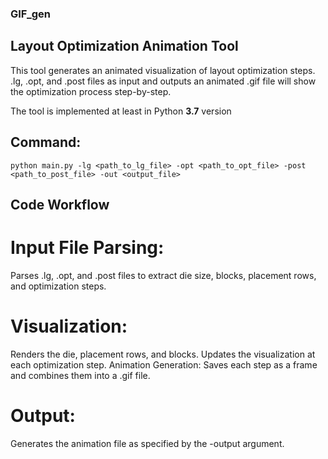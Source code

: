 ### GIF_gen
## Layout Optimization Animation Tool
This tool generates an animated visualization of layout optimization steps.
.lg, .opt, and .post files as input and outputs an animated .gif file will show the optimization process step-by-step.

The tool is implemented at least in Python **3.7** version 

## Command:
`python main.py -lg <path_to_lg_file> -opt <path_to_opt_file> -post <path_to_post_file> -out <output_file>`


## Code Workflow
# Input File Parsing:
Parses .lg, .opt, and .post files to extract die size, blocks, placement rows, and optimization steps.
# Visualization:
Renders the die, placement rows, and blocks.
Updates the visualization at each optimization step.
Animation Generation:
Saves each step as a frame and combines them into a .gif file.
# Output:
Generates the animation file as specified by the -output argument.
